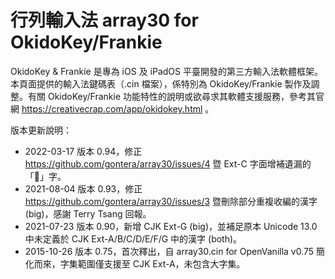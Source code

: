 # 行列輸入法 array30 for OkidoKey/Frankie
OkidoKey & Frankie 是專為 iOS 及 iPadOS 平臺開發的第三方輸入法軟體框架。本頁面提供的輸入法鍵碼表（.cin 檔案），係特別為 OkidoKey/Frankie 製作及調整。有關 OkidoKey/Frankie 功能特性的說明或欲尋求其軟體支援服務，參考其官網 https://creativecrap.com/app/okidokey.html 。

版本更新說明：
* 2022-03-17 版本 0.94，修正 https://github.com/gontera/array30/issues/4 暨 Ext-C 字面增補遺漏的「𫊖」字。
* 2021-08-04 版本 0.93，修正 https://github.com/gontera/array30/issues/3 暨刪除部分重複收編的漢字 (big)，感謝 Terry Tsang 回報。
* 2021-07-23 版本 0.90，新增 CJK Ext-G (big)，並補足原本 Unicode 13.0 中未定義於 CJK Ext-A/B/C/D/E/F/G 中的漢字 (both)。
* 2015-10-26 版本 0.75，首次釋出，自 array30.cin for OpenVanilla v0.75 簡化而來，字集範圍僅支援至 CJK Ext-A，未包含大字集。
